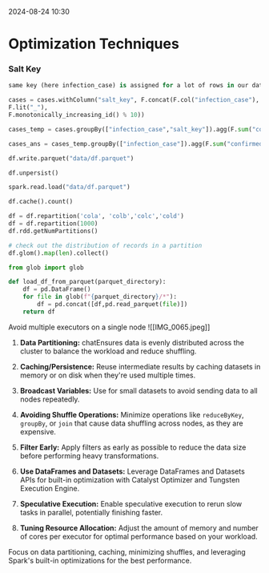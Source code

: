 2024-08-24 10:30
# Optimization Techniques

### Salt Key
```python
same key (here infection_case) is assigned for a lot of rows in our data. same for count, min, max

cases = cases.withColumn("salt_key", F.concat(F.col("infection_case"), 
F.lit("_"), 
F.monotonically_increasing_id() % 10))

cases_temp = cases.groupBy(["infection_case","salt_key"]).agg(F.sum("confirmed"))

cases_ans = cases_temp.groupBy(["infection_case"]).agg(F.sum("confirmed"))
```


```python
df.write.parquet("data/df.parquet")

df.unpersist()

spark.read.load("data/df.parquet")
```


```python
df.cache().count()
```


```python
df = df.repartition('cola', 'colb','colc','cold')
df = df.repartition(1000)
df.rdd.getNumPartitions()

# check out the distribution of records in a partition
df.glom().map(len).collect()
```



```python
from glob import glob

def load_df_from_parquet(parquet_directory):
    df = pd.DataFrame()
    for file in glob(f"{parquet_directory}/*"):
        df = pd.concat([df,pd.read_parquet(file)])
    return df
```


Avoid multiple executors on a single node
![[IMG_0065.jpeg]]


1. **Data Partitioning:** chatEnsures data is evenly distributed across the cluster to balance the workload and reduce shuffling.

2. **Caching/Persistence:** Reuse intermediate results by caching datasets in memory or on disk when they're used multiple times.

3. **Broadcast Variables:** Use for small datasets to avoid sending data to all nodes repeatedly.

4. **Avoiding Shuffle Operations:** Minimize operations like `reduceByKey`, `groupBy`, or `join` that cause data shuffling across nodes, as they are expensive.

5. **Filter Early:** Apply filters as early as possible to reduce the data size before performing heavy transformations.

6. **Use DataFrames and Datasets:** Leverage DataFrames and Datasets APIs for built-in optimization with Catalyst Optimizer and Tungsten Execution Engine.

7. **Speculative Execution:** Enable speculative execution to rerun slow tasks in parallel, potentially finishing faster.

8. **Tuning Resource Allocation:** Adjust the amount of memory and number of cores per executor for optimal performance based on your workload.

  

Focus on data partitioning, caching, minimizing shuffles, and leveraging Spark's built-in optimizations for the best performance.